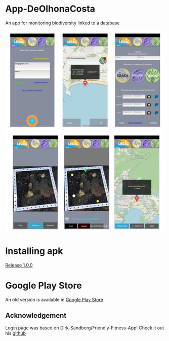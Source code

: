 # App-DeOlhonaCosta
An app for monitoring biodiversity linked to a database



![ScreenShot](https://github.com/mabelcalim/App-DeOlhonaCosta/blob/main/intro/intro01.png)
![ScreenShot](https://github.com/mabelcalim/App-DeOlhonaCosta/blob/main/intro/intro02.png)


Installing apk 
============

[Release 1.0.0](https://github.com/mabelcalim/App-DeOlhonaCosta/releases/tag/v1.0.0) 


Google Play Store 
============

An old version is available in [Google Play Store](https://play.google.com/store/apps/details?id=cienciacidada.eco.br.deolhonacosta )


Acknowledgement
-------------

Login page was based on Dirk-Sandberg/Friendly-Fitness-App! Check it out his [github](https://github.com/Dirk-Sandberg/Friendly-Fitness-App)  
